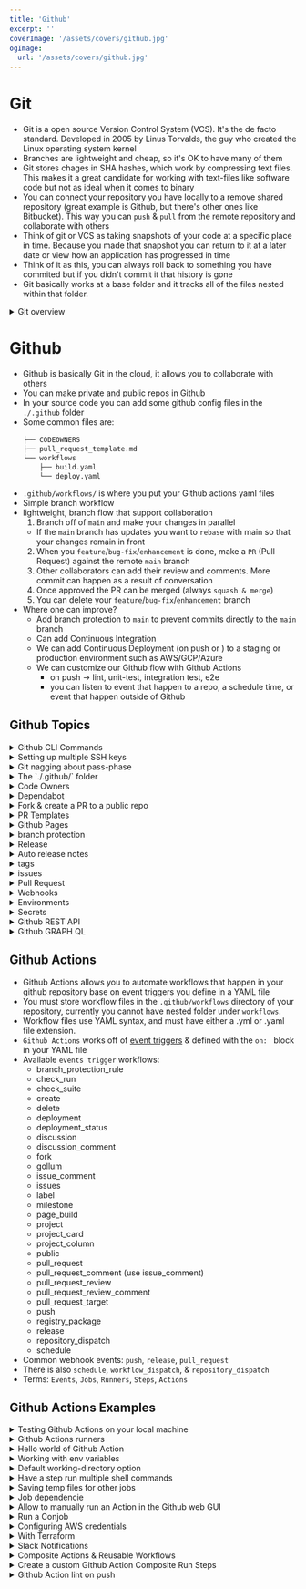 ```yaml
---
title: 'Github'
excerpt: ''
coverImage: '/assets/covers/github.jpg'
ogImage:
  url: '/assets/covers/github.jpg'
---
```


# Git
- Git is a open source Version Control System (VCS). It's the de facto standard. Developed in 2005 by Linus Torvalds, the guy who created the Linux operating system kernel
- Branches are lightweight and cheap, so it's OK to have many of them
- Git stores chages in SHA hashes, which work by compressing text files. This makes it a great candidate for working with text-files like software code but not as ideal when it comes to binary
- You can connect your repository you have locally to a remove shared repository (great example is Github, but there's other ones like Bitbucket). This way you can `push` & `pull` from the remote repository and collaborate with others
- Think of git or VCS as taking snapshots of your code at a specific place in time. Because you made that snapshot you can return to it at a later date or view how an application has progressed in time
- Think of it as this, you can always roll back to something you have commited but if you didn't commit it that history is gone
- Git basically works at a base folder and it tracks all of the files nested within that folder. 


<details>
<summary>Git overview</summary>

## Installation
- Git is installed by default on all macOS, however it's quite recomended to use [Homebrew](https://formulae.brew.sh/formula/git#default) if you want to install a different version
- Windows, navigate to the latest [Git for Windows](https://gitforwindows.org/) installer and download the latest version.
- Git was originally developed to version the Linux operating system! So, it only makes sense that it is easy to configure to run on Linux. You can install Git on Linux through the package management tool that comes with your distribution. Example using Debian/Ubuntu distro: `$ sudo apt-get update && apt-get install git-all`
- Now open your terminal and run:
  ```shell
  $ git version 
  ```

## Getting started
- After you have Git installed you can start using it!
- Let's setup your profile. Your config can be [system, global, local]
  - `System`, these are available for every user in the system. Stored in `/etc/gitconfig`
  - `Global`, available for the current user for all the git projects. Store in `~/.gitconfig` or` ~/.config/git/config`
  - `Local`, available for the current repository only. Stored in `[gitrepo]/.git/config`
- Priority: `Local` > `Global` > `System`
- Example:
  ```shell
  Create a local config
  $ git config --local user.name "Local User"

  # Create a global config
  $ git config --global user.name "Global User"

  # Create a system config
  $ sudo git config --system user.name "System User"
  ```
- You can always see how you settings are configured
  ```shell
  $ cat ~/.gitconfig 
  ```
- You might get something like this:
  ```
  [init]
    defaultBranch = main
  [user]
    name = Phil Willis
    email = p******@gmail.com
  ```
- Let's initialize it in a folder:
  ```shell
  # Make a new folder
  $ mkdir ~/Documents/hello-git && $_

  # Initialize git
  $ git init
  ```
- You should now have a `.git` folder. (on macOS files that start with a dot are called dotfiles and are hidden by default)
- When you start you're either going to `$ git init` or `$ git clone git@github.com:<NAME_SPACE>/<PROJECT_NAME>.git`

## Basic commands:
  ```shell
  $ git init
  $ git clone

  $ git fetch
  $ git fetch origin main:main
  $ git pull
  $ git push

  $ git status
  $ git add
  $ git commit

  $ git stash list
  $ git stash save <NOTE>
  $ git stash save -u <NOTE>
  $ git stash save --include-untracked <NOTE>

  $ git merge <BRANCH_NAME>
  $ git rebase <BRANCH_NAME>

  $ git checkout -b <NEW_BRANCH_NAME>
  $ git checkout <EXISTING_BRANCH_NAME>
  $ git branch -d <BRANCH_NAME_TO_DELETE>


  $ git tag <TAG_NAME>
  $ git push --tags

  $ git reset HEAD
  $ git reset -- <SOME_FILENAME>
  $ git checkout .
  $ git clean -fd

  $ git merge --squash <BRANCH_NAME>

  $ git log

  $ git diff --staged
  $ git diff <BRANCH_1> <BRANCH_2>
  ```




## Git Commands
- Create
  ```shell
  # Clone a repo
  $ git clone git@github.com:mapbox/mapbox-gl-js.git
  
  # Create a new repo
  $ git init
  
  # Create remote repo (with the Github CLI)
  $ gh repo create cli/my-project
  ```

- Local changes
  ```shell
  $ git status
  $ git diff
  $ git add .
  $ git add -p <file>
  $ git commit -m 'some message'
  
  # Change the last commit (don't amend published commits)
  $ git commit -amend -m 'replace last commit message'
  
  # Change the last commit with stage items
  $ git commit -amend -m 'staged files will be added to the last commit'
  ```

- Commit history
  ```shell
  $ git log
  $ git log -p <file>
  # *use `:q` to close the log*
  ```
- Branches
  ```shell
  # List all existing branches
  $ git branch -av
  
  $ git checkout <branch_name>
  $ git checkout -b <new_branch_name>
  $ git checkout --track <remote/branch>
  
  # Delete branch
  $ git branch -d <branch_to_delete>
  ```
  - It's sometimes good to prefix a branch with `feat/`, `fix/`

- Fetch code from a different branch without checking it out and pulling
  ```shell
  $ git fetch origin main:main
  $ git rebase main
  ```

- Tags
  ```shell
  $ git tag <tag_name>
  $ git push --tags
  ```
- Update & publish
  ```shell
  $ git remote show origin
  $ git fetch origin
  $ git pull origin <remote_branch_name>
  $ git push origin <branch_name>
  $ git checkout --track origin/this-rocks

  # Pull branch that isn't checked out
  $ git fetch origin main:main

  # Delete remote branch
  $ git branch -dr <remote/branch>
  ```
- Rebase & Merge
  ```shell
  # Rebase
  $ git rebase <branch>
  $ git rebase --abort
  $ git rebase --continue
  
  # Merge <branch> into your current HEAD
  $ git merge <branch>
  ```
- Undo
  ```shell
  # Reset all change files to last commit
  $ git checkout .
  
  # Delete all newly added files (untracked) (think of `f` for files and `d` for directories) 
  $ git clean -fd
  ```
- Stash
  ```shell
  $ git stash list
  $ git stash save <message>
  $ git stash save <message> <-u|--include-untracked> 

  $ git stash list
  $ git stash apply stash@{1}
  $ git stash drop stash@{1}
  
  $ git stash clear
  ```
- Unstage 
  ```shell
  $ git reset HEAD
  $ git reset -- <SOME_FILENAME>
  ```
  - This will unstage your code but not delete your changes
- Revert to last commit
  ```shell
  # reset to last commit
  $ git checkout .

  # clean allows you to remove all the new untracked files
  # Clean check what gets removed first
  $ git clean -nfd
  $ git clean -fd
  ```
- Deleting # of commits
  ```shell
  $ git checkout <BRANCH_WITH_COMMITS_TO_REMOVE>
  $ git reset --soft HEAD~<NUMBER_OF_COMMITS_TO_DELETE>. # example: git reset --soft HEAD~2

  # Now if you update github
  $ git push origin +<BRANCH_NAME> --force # make sure that you have `+` in front of the branch name
  ```
- Deleting remote commit & tags
  ```shell
  # Move the head back 2 commits
  $ git reset --hard HEAD~2
  # This will wipe out the last 2 commit (THIS IS VERY DESTRUCTIVE, use with caution)
  $ git push origin -f

  # Delete the local tags
  $ git tag -d <>
  # Delete the tags 
  $ git push --delete origin v0.1
  ```

## Merging vs. Rebase
- For integrating changes from another branch
- TL;DR, use `rebase` when the `main` branch is ahead of your feature branch. Use `merge` to merge PRs into the `main` branch
- `Rebase` will add all of your branch commits infront of the rebased branch, most of the time the `main` branch
- `Merge` can override your changes on your feature branch
- Both `Merging` & `Rebase` is a process of integrating changes from one branch to another
- `Merging` preserves the branch history, it is used to combine public branches
- `Rebase` does *not* preserve the branch history, and is used for combining private branches

- Merging example
  ```shell
  $ git checkout main
  $ git merge branch
  ```
- Rebase example
  ```shell
  $ git checkout branch
  $ git rebase main
  $ git checkout main
  ```
- fast-forward merge
- Tags
  - On Git, tags are often used in order to tag specific commits that may be more important than others.
  - Tags may be used in order to bookmark certain events : releases, bug-fixes or just to add an informative and descriptive note to a commit.
  - On GitHub, tags are often associated with actual product releases for example.
    ```shell
    # Create a tag
    $ git tag -a -m "Added terraform action" <TAG_NAME>
    $ git tag -a -m "Added terraform action" v0.1

    # Push a tag to the remote repo
    $ git push --follow-tags

    # List tags
    $ git tag -l

    # Delete a local tag
    $ git tag -d <TAG_NAME>
    $ git tag -d v0.1

    # Delete a remote tag
    $ git push --delete origin <TAG_NAME>
    $ git push --delete origin v0.1
    ```
- How To Set Upstream Branch on Git
  - Upstream branches define the branch tracked on the remote repository by your local remote branch (also called the remote tracking branch)



## Updating a git commit message after it's been pushed
- When you commit somthing to git it's accompanied with a commit message that explains what changes were made
- If you need to update a message after it's been commited you can fix it with an `--amend` flag
  ```shell
  # Changing the latest git commit message
  $ git commit --amend -m "New message"

  # Update the remote
  $ git push --force <repository-name> <branch-name>
  
  # 
  $ git push --force-with-lease <repository-name> <branch-name>
  ```
- *Note that the `--force` is not recommended unless you are absolutely sure that no one else has cloned your repository after the latest commit. It's probably best to use `--force-with-lease` flag because it will abort if there was an upstream change to the repository.*

- If you want to update a commit in a past commit you need the sha value

```shell
# list the last three 
```


## Squash and merge

```shell
$ git checkout main
$ git merge --squash <FEATURE_BRANCH>
$ git commit
```
</details>



































# Github 
- Github is basically Git in the cloud, it allows you to collaborate with others
- You can make private and public repos in Github
- In your source code you can add some github config files in the `./.github` folder
- Some common files are:
  ```
  ├── CODEOWNERS
  ├── pull_request_template.md
  └── workflows
      ├── build.yaml
      └── deploy.yaml
  ```
- `.github/workflows/` is where you put your Github actions yaml files
- Simple branch workflow
- lightweight, branch flow that support collaboration
  1. Branch off of `main` and make your changes in parallel
    - If the `main` branch has updates you want to `rebase` with main so that your changes remain in front
  2. When you `feature`/`bug-fix`/`enhancement` is done, make a `PR` (Pull Request) against the remote `main` branch
  3. Other collaborators can add their review and comments. More commit can happen as a result of conversation
  4. Once approved the PR can be merged (always `squash & merge`)
  5. You can delete your `feature`/`bug-fix`/`enhancement` branch
- Where one can improve?
  - Add branch protection to `main` to prevent commits directly to the `main` branch
  - Can add Continuous Integration 
  - We can add Continuous Deployment (on push or ) to a staging or production environment such as AWS/GCP/Azure
  - We can customize our Github flow with Github Actions
    - on push -> lint, unit-test, integration test, e2e
    - you can listen to event that happen to a repo, a schedule time, or event that happen outside of Github




## Github Topics
<details>
<summary>Github CLI Commands</summary>

- Install Github CLI `$ brew install gh`
- [Github CLI Docs](https://cli.github.com/manual/)
  ```shell
  $ gh auth login

  # Gist
  $ gh gist create --public hello.js

  # Repo
  $ git init my-project
  $ cd my-project
  $ gh repo create

  # Create a repository with a specific name
  $ gh repo create my-project

  # Create a repository in an organization
  $ gh repo create cli/my-project
  ```  
</details>



<details>
<summary>Setting up multiple SSH keys</summary>

- If you have 2+ Github accounts you will have to create a new SSH key for each account
1. Create an SSH Key
  ```shell
  # Create an rsa key
  $ ssh-keygen -t rsa -C "your@email.com"
  # id_rsa_*

  # Add your SSH private key to the ssh-agent and store your passphrase in the keychain. 
  $ ssh-add ~/.ssh/id_rsa
  $ ssh-add ~/.ssh/id_rsa_second-gh

  # List all the registers keys
  $ ssh-add -l
  ```

2. Update your `~/.ssh/config` file

  ```shell
  #first-gh account
  Host github.com
    HostName github.com
    IdentityFile ~/.ssh/id_rsa

  #second-gh account
  Host github.com-2
    HostName github.com
    IdentityFile ~/.ssh/id_rsa_second-gh
  ```

3. Add your public SSH key to github
  - Click on your avatar in the top right of the page then click on "SSH keys & GPG keys" in the sidebar
  - or click the [SSH keys & GPG keys link](https://github.com/settings/keys)
  - click the "New" button under the SSH Keys section
  - copy your *.pub key and paste it

4. Test your connections
  ```shell
  # test your connection
  $ ssh -T git@github.com
  # Hi first-gh! You've successfully authenticated, but GitHub does not provide shell access.

  $ ssh -T git@github.com-2
  # Hi second-gh! You've successfully authenticated, but GitHub does not provide shell access.
  ```

5. Clone a repo
  ```shell
  # Cloning from 1st account
  $ git@github.com:first-gh/<REPO_NAME>.git
  
  # Cloning for 2nd account 
  $ git@github.com-2:second-gh/<REPO_NAME>.git

  # Update username/email
  $ git config user.name "username"
  $ git config user.email "your@email.com" 

  # update the second remote origin
  $ git remote set-url origin git@github.com-2:username/<REPO_NAME>.git
  ```
</details>




<details>
<summary>Git nagging about pass-phase</summary>

- Just edit your `~/.ssh/config` and enable the `UseKeychain` option:
  ```shell
  Host *
      UseKeychain yes
  ``` 
</details>




<details>
<summary>The `./.github/` folder</summary>

<!-- https://www.freecodecamp.org/news/how-to-use-the-dot-github-repository/ -->
- GitHub has many special repositories. For instance, you can create a repository that matches your username, add a README file to it, and all the information in that file will be visible on your GitHub profile.
- You might already be familiar with the `.github` directory you'll find in many repositories. The `.github` directory houses:
  - `FUNDING.yml` -> Supporting a project
  - `ISSUE_TEMPLATE` -> Folder that contains a templates of possible issues user can use to open issue (such as if issue is related to documentation, if it's a bug, if user wants new feature etc) P.S. Take a look at tensorflow [ISSUE_TEMPLATE](https://github.com/tensorflow/tensorflow/tree/f3fd82f65724cdba600fdd23d251c2b01152ed3c/.github/ISSUE_TEMPLATE)
  - `PULL_REQUEST_TEMPLATE.md` -> How to make a pull request to project
  - `stale.yml` -> Probot configuration to close stale issues. There are many other apps on Github Marketplace that place their configurations inside `.github` folder because they are related to GitHub specifically.
  - `SECURITY.md` -> How to responsibly report a security vulnerability in project
  - `./workflows/` -> Configuration folder containing yaml files for GitHub Actions
  - `CODEOWNERS` -> Pull request reviewer rules.
  - `dependabot.yml` -> Configuration options for dependency updates. More info [here](https://docs.github.com/en/code-security/supply-chain-security/keeping-your-dependencies-updated-automatically/configuration-options-for-dependency-updates).
- But another special repository you can create is the `.github` repository. It acts as a fallback for all of your repositories that don't have an actual .`github` directory with issue templates and other community health files.
- For example, say I have a repository named `.github` with generic bug report and feature request issue templates. And say I create another repository called `new-project`, **but I don't add a .github directory** with issue templates to it.
</details>







<details>
<summary>Code Owners</summary>

- [docs](https://docs.github.com/en/repositories/managing-your-repositorys-settings-and-features/customizing-your-repository/about-code-owners)
- People with admin or owner permissions can set up a CODEOWNERS file in a repository.
- Team must be visible and it must have write permissions regardless if the individuals in that team has admin access
- GitHub codeowners is implemented as a single file `.github/CODEOWNERS` in your repository
- Whenever a pull request is opened, GitHub will automatically check all changed files and check each codeowners rule, the owners are added as reviewers.
- Adding `@user & @teams` should be added on the same line
- Someone from each line needs to approve the PR to make it valid
- Order is important, the last matching pattern takes the most precedence.
  ```shell:.github/CODEOWNERS
  # Lines starting with '#' are comments.
  # Each line is a file pattern followed by one or more owners.

  # These owners will be the default owners for everything in the repo.
  *       @philopian

  # Order is important. The last matching pattern has the most precedence.
  # So if a pull request only touches javascript files, only these owners
  # will be requested to review.
  *.js    @octocat @github/js

  # You can also use email addresses if you prefer.
  docs/*  docs@example.com
  ```
- Syntax exceptions
  - There are some syntax rules for gitignore files that do not work in CODEOWNERS files:
  - Escaping a pattern starting with `#` using `\` so it is treated as a pattern and not a comment
  - Using `!` to negate a pattern
  - Using `[ ]` to define a character range
- Add extra layer of code security
  ![](/assets/blog/github/github-security-1.jpg)
- With protected branches enabled, a code owner for each owned file has to leave a review before anyone can merge a pull request to that branch.
  ![](/assets/blog/github/github-security-2.jpg)
</details>




<details>
<summary>Dependabot</summary>

- [Dependabot docs](https://docs.github.com/en/code-security/dependabot/)
- Dependabot alerts you to keep all your dependencies updated
- Dependabot can now inform you of version updates
- To enable version updates, check a `.github/dependabot.yml` configuration file into your repository.
- Your configuration file tells Dependabot the kind of dependency you want to update (like Go modules or npm packages), where the dependency manifest is located, and how often you want Dependabot to look for updates
- On the schedule you specify, Dependabot will check if new versions are available. 
- If updates are available, Dependabot sends pull requests to update your dependency manifest with the new versions.
- Simple example for nodejs
  ```yml
  # Basic dependabot.yml file with
  # minimum configuration for two package managers

  version: 2
  updates:
    # Enable version updates for npm
    - package-ecosystem: "npm"
      # Look for `package.json` and `lock` files in the `root` directory
      directory: "/"
      # Check the npm registry for updates every day (weekdays)
      schedule:
        interval: "daily"
  ```
</details>








<details>
<summary>Fork & create a PR to a public repo</summary>

- If you want to contribute to a repo but your are not a contributor you need to `fork` the repo
  ![](/assets/blog/github/fork_01.jpg)
- Your new repo should be:<your-github-namespace>/<forked-repo-name>
- Clone it and work on it like you would normally ($ git checkout -b some-edits, $ git add, $ git commit, ...)
- Finally, when you `$ git push`, `git push --set-upstream origin <branch-name>`,  those changes back up to **your fork** of your colleague’s repository.
- Now the changes are in your forked repo, but you want to add then to your colleagues's repo. All you have to do is submit a pull request with the changes. This happens in the UI
  ![](/assets/blog/github/fork-git-push-pr.png)
</details>



<details>
<summary>PR Templates</summary>

- All you have to do is create a file `.github/pull_request_template.md`
  ```md
  <!--- Provide Ticket issue as [<number>] and a general summary of your changes in the Title above -->

  # Description
  <!--- Why is this change required? What problem does it solve? -->

  ## This pull request includes

  - [ ] Feature
  - [ ] Bug Fix
  - [ ] Documentation Update
  - [ ] Maintenance
  - [ ] Metrics
  - [ ] Tests

  ## The following changes were made
  <!--- List your changes in detail -->

  ## Expected behavior
  <!--- List expected behavior -->

  ## Steps to reproduce expected behavior
  <!--- List steps to reproduce expected behavior -->
  ```
- Push it up to github

</details>




<details>
<summary>Github Pages</summary>

- You can build a static site and have it hosted on GitHub Pages with a few configurations to the codebase and the github repository’s settings. 
- This example expects that you are using npm for your development/deployment

## Setup Github Pages
1. Create a new repo in Github
  - Make sure that it's a `Public` repo

2. Install the [gh-pages](https://www.npmjs.com/package/gh-pages) npm package
  - Install gh-pages:
    ```sh
    $ npm install gh-pages --save-dev
    ```
  - Add a build/deploy script to your `package.json`
    ```js
    "scripts": {
      "build": "some-build-script",
      "predeploy": "rm -rf ./public",
      "deploy": "npm run build && gh-pages -d public"
    }
    ```
  - The `-d public` you're telling `gh-pages` where the build source code lives
  - When you run npm run deploy all contents of the `public` folder will be moved to your repository’s gh-pages branch. 
  - **note**: *With npm scripts if you prefix the scripts key name with `pre` it will run before the command and `post` it will run after*

3. Update setting for GithubPages 
  - You must select which branch will be deployed from your repository settings in GitHub for GitHub Pages to function. 
  - The nice thing about the `gh-pages` npm package is that it will create a `gh-pages` branch and wire it up for you
  - Navigate to your repo then click [`Settings` > Scroll down to the `GitHub Pages` Section]
  ![](/assets/blog/gh-pages-screenshot.png)
  - It's ok to keep the path as `/ (root)` because the when you run `gh-pages -d public` it take the contents of the `public` folder and saves it to the root of the `gh-pages` branch

4. Publishing to GitHub Pages
- All you need to do to publish to githubpages is to run the npm `deploy` script
  ```sh
  $ npm run deploy
  ```
- If you are using [Vitejs](https://vitejs.dev/guide/static-deploy.html#github-pages) you're gonna wanna update the vite config
  ```js
  export default defineConfig({
    plugins: [react()],
    base: "/YOUR_REPO_NAME/",
    resolve: {
      alias: {
        "@": path.resolve(__dirname, "./src"),
      },
    },
    build: { outDir: "build" },
    server: { port: 3030 },
    preview: { port: 8080 },
  });
  ```
- If you want the Github Pages to the `https://<GITHUB_USERNAME>.github.io/` you just need to name the repo `<GITHUB_USERNAME>.github.io`. If you don't name your repo `<GITHUB_USERNAME>.github.io`, you can access your Github Page at  `https://<GITHUB_USERNAME>.github.io/`<REPO_NAME>`/.

- Your static page should live: https://`<GITHUB_USERNAME>`.github.io/`<REPO_NAME>`/.
- *You might have to clear your cache to see the new changes*

## Publish with Github Actions
- GitHub automatically creates a `GITHUB_TOKEN` secret to use in your workflow. You can use the `GITHUB_TOKEN` to authenticate in a workflow run.
- OR you can create a [Personal Access Token](https://docs.github.com/en/authentication/keeping-your-account-and-data-secure/creating-a-personal-access-token)

1. Create a personal access token
  - click the avatar > profile > `Developer settings` > `Personal access token` or https://github.com/settings/tokens
  - note: `<repo_name> for github actions`
  - `Repository access` -> `Only select repositories` -> select your specific repo
  - `Permissions` -> `Actions` -> `Read and Write`
  - `Permissions` -> `Deployments` -> `Read and Write`
  - `Permissions` -> `Pages` -> `Read and Write`
  - `Permissions` -> `Secrets` -> `Read`


  - **Make sure to copy your personal access token now as you will not be able to see this again.**
2. In your repo settings -> Secrets -> Actions
  - Add a `New repository secret` as whatever you define the name as in your Github Action file. e.g. `GH_REPO_TOKEN`
  - e.g. in the Actions file `${{ secrets.GH_REPO_TOKEN }}`
</details>






<details>
<summary>branch protection</summary>

- settings > Branches > "Protect matching branches"
  - you can define how many approvers you need 
</details>





<details>
<summary>Release</summary>

- [About releases](https://docs.github.com/en/repositories/releasing-projects-on-github/about-releases)
</details>






<details>
<summary>Auto release notes</summary>

- [Read more here](https://docs.github.com/en/repositories/releasing-projects-on-github/automatically-generated-release-notes)
</details>






<details>
<summary>tags</summary>

- [More on tags](https://docs.github.com/en/repositories/releasing-projects-on-github/viewing-your-repositorys-releases-and-tags)
</details>




<details>
<summary>issues</summary>

- Issues let you track your work on GitHub, where development happens.
- [read more here](https://docs.github.com/en/issues)
</details>




<details>
<summary>Pull Request</summary>

- Pull Request Filters

  ```shell
  is:pr is:closed 
  is:open is:pr author:@me 
  is:closed is:pr author:@me 
  ```
</details>




<details>
<summary>Webhooks</summary>

- Webhooks allow external services to be notified when certain events happen. When the specified events happen, we’ll send a POST request to each of the URLs you provide. Learn more in our [Webhooks Guide](https://docs.github.com/en/developers/webhooks-and-events/webhooks/about-webhooks).
</details>




<details>
<summary>Environments</summary>

- You can configure environments with protection rules and secrets. [Learn more.](https://docs.github.com/en/actions/deployment/targeting-different-environments/using-environments-for-deployment)
</details>




<details>
<summary>Secrets</summary>

- There are 2 level of adding Secrets to you Github account:
  1. Org or Account level
  2. Project level
- Adding Secrets go to your repo -> Settings -> Under General go to `Secrets`

![github-secrets](/assets/blog/github/github-secrets.jpg)

- You can add secrets to `Github Actions`, `Codespaces`, `Dependabot`

</details>






<details>
<summary>Github REST API</summary>

- [REST API Reference](https://docs.github.com/en/rest/reference)

1. Create a `New personal access token`
  - Go to [Github Developer settings](https://github.com/settings/tokens/new?scopes=repo)
2. Create a dotenv file in your repo root
  ```shell
  # file name: `.env`
  GH_PERSONAL_ACCESS_TOKEN='<YOUR_ACCESS_TOKEN>'
  ```
3. Install `@octokit/rest`
  ```shell
  $ npm init -y
  $ npm i @octokit/rest dotenv
  ```
4. Write your code
  ```js
  require('dotenv').config()
  const { Octokit } = require('@octokit/core')

  // ===== SETUP =============
  // Create a personal access token at https://github.com/settings/tokens/new?scopes=repo
  const octokit = new Octokit({
    auth: process.env.GH_PERSONAL_ACCESS_TOKEN,
  })
  // ===== SETUP =============

  // One way of getting 
  async function getRepos(org) {
    const repos = await octokit.rest.repos.listForOrg({
      org,
      sort: 'full_name',
      per_page: 100,
      type: 'internal',
    })
    return repos.data.map((repo) => repo.name)
  }

  // Another way to get list of repos
  async function listRepos(org) {
    const response = await octokit.request('GET /orgs/{org}/repos', {
      org,
      per_page: 100,
      page: 1,
    })
    const repos = response.data.map((item) => item.name)
    console.log(repos)

    // TODO: if the `response.data.length >= 100` make a call for the next page
    console.log(response.data.length)
    return repos
  }

  // Access files
  async function getFile(owner, repo, path) {
    return octokit.rest.repos
      .getContent({ owner, repo, path })
      .then((file) => Buffer.from(file.data.content, 'base64').toString('ascii'))
  }

  async function dependencies(org) {
    const repos = await getRepos(org)
    console.log('repos', repos)

    repos.forEach(repo =>{
      try {
        const package = JSON.parse(await getFile(org, repo, 'package.json'))
        if (package.dependencies) console.log(package.dependencies)
        if (package.devDependencies) console.log(package.devDependencies)
      } catch (err) {}
    })
  }

  const orgName = '...'
  dependencies(orgName)
  ```  
</details>





<details>
<summary>Github GRAPH QL</summary>

- [docs](https://github.com/octokit/graphql.js)
- Playing with the GraphQL Explorer
  1. Got to the online [Graph QL explorer](https://docs.github.com/en/graphql/overview/explorer)
  2. Click the `Sign in with Github` button (Authorize GraphQL API Explorer) if it's your first time
  3. In the GraphiQL click the `Explorer` button to see your options 
- example:
  ```
  query { 
    viewer { 
      login
    }
  }
  ```
</details>


































## Github Actions
- Github Actions allows you to automate workflows that happen in your github repository base on event triggers you define in a YAML file
- You must store workflow files in the `.github/workflows` directory of your repository, currently you cannot have nested folder under `workflows`.
- Workflow files use YAML syntax, and must have either a .yml or .yaml file extension.
- `Github Actions` works off of [event triggers](https://docs.github.com/en/actions/reference/events-that-trigger-workflows) & defined with the `on: ` block in your YAML file
- Available `events trigger` workflows:
  - branch_protection_rule
  - check_run
  - check_suite
  - create
  - delete
  - deployment
  - deployment_status
  - discussion
  - discussion_comment
  - fork
  - gollum
  - issue_comment
  - issues
  - label
  - milestone
  - page_build
  - project
  - project_card
  - project_column
  - public
  - pull_request
  - pull_request_comment (use issue_comment)
  - pull_request_review
  - pull_request_review_comment
  - pull_request_target
  - push
  - registry_package
  - release
  - repository_dispatch
  - schedule
- Common webhook events: `push`, `release`, `pull_request`
- There is also `schedule`, `workflow_dispatch`, & `repository_dispatch`
- Terms: `Events`, `Jobs`, `Runners`, `Steps`, `Actions`






## Github Actions Examples


<details>
<summary>Testing Github Actions on your local machine</summary>

  - [nektos/act](https://github.com/nektos/act) and docker
  - This tool requires that you use a `runs-on: ubuntu-latest` and not a `runs-on: self-hosted`
  ` ~/.actrc`
  - Spin up a Github Action Docker container
    ```
    # Normally
    $ act

    # M1 chip
    $ act --container-architecture linux/amd64
    ```
</details>




<details>
<summary>Github Actions runners</summary>

- GitHub offers hosted virtual machines to run workflows or you can provide your own 
- GitHub offers runners with Linux, Windows, and macOS operating systems.
- When you use a GitHub-hosted runner, machine maintenance and upgrades are taken care of for you. You can run workflows directly on the virtual machine or in a Docker container.
- **Github hosted runner**:
  ```yaml
  # ...
  jobs:
    some_job:
      runs-on: ubuntu-latest
  ```
- [docs](https://docs.github.com/en/actions/using-github-hosted-runners/)

- **Self-hosted runners**
- You can also host your own `self-hosted runners`, more [here](https://docs.github.com/en/actions/hosting-your-own-runners/)
- Self-hosted runners using the `runs-on`
- You can host your own runners and customize the environment used to run jobs in your GitHub Actions workflows.
  ```yaml
  # ...
  jobs:
    some_job:
      runs-on: self-hosted
  ```

- [Blog post on self-hosted runners](https://github.blog/2019-11-05-self-hosted-runners-for-github-actions-is-now-in-beta/)
- If you don't make a self-hosted runner you are using a shared infrastructure on Github
- Advantages of a self-hosted runner:
  - Your environment, your tools
  - Any size machine or configuration
  - Secure access & networking
  - Large workload support
</details>




<details>
<summary>Hello world of Github Action</summary>

- There are 3 main pieces to the actions yaml file:
  1. `name` (whatever name you want to call this workflow, this will show up in the GUI)
  2. `on` (The trigger, it can be a string or an array of strings)
  3. `jobs`

- Create a file in your repo called `.github/workflows/hello.yml`
  ```yml
  name: Hello world
  on:
    push:
  jobs:
    hello_world:
      runs-on: ubuntu-latest
      steps:
        - run: echo "hello world"
  ```

- Different ways to define your `event triggers`. Use the `on: `
  ```yaml
  # Triggered when code is pushed to any branch in a repository
  on: push
  
  # Triggers the workflow on push or pull request events
  on: [push, pull_request]
  
  # Ignore a branch
  on:
    push:
      branches-ignore:
        - main
  ```
</details>




<details>
<summary>Working with env variables</summary>

- You can set environment variables for each job 
- You define the variables under the job with an `env`
- They cannot be a composite of other `env` defined that the same level, you cannot do

  ```yml
  name: CANNOT DO THIS
  jobs:
    build:
      runs-on: ubuntu-latest
      env:
        WORKSPACE: dev
        PROJECT_NAME: '....CANNOT-DO-THIS......${{ env.WORKSPACE}}'
  ```
- Due to a security vulnerability `set-env` is being deprecated and should no longer be used.
- Proper way to define define/use env is by setting it under the `env` block and using them with `${{ env.SOME_ENV_KEY }}`
  ```yml
  name: Deploy

  on:
    push:
      branches:
        - 'main'
  jobs:
    build:
      runs-on: ubuntu-latest
      env:
        WORKSPACE: dev
        PROJECT_NAME: 'this-rocks'
      steps:
        - uses: actions/checkout@v1
        - name: Run multiple commands
          run: |
            echo "Running on ${{ env.WORKSPACE }}"
            echo "project namet: ${{ env.PROJECT_NAME }}"
            terraform init -backend-config bucket="${{ env.PROJECT_NAME }}"
        - if: ${{ (env.PROJECT_NAME == 'this-rocks') }} 
          name: Conditionally run this step
          run: echo "yeah baby!!"
  ```
</details>




<details>
<summary>Default working-directory option</summary>

- By default the working directory is the root of the checkout repo
- You can actually set all the jobs to a specific working directory or just a specific job
- The Github actions have a working-directory option to declare on workflow. It specifies the working directory for all run steps.
  ```yml
  name: Configured for all jobs
  defaults:
    run:
      working-directory: web
  ```
- Configured for specific jobs
  ```yml
  name: Configured for specific jobs
  jobs:
    job1:
      runs-on: ubuntu-latest
      defaults:
        run:
          working-directory: scripts
  ```
</details>




<details>
<summary>Have a step run multiple shell commands</summary>

- Having one step in a job preform multiple command is easy just start with a `|` and all new lines before new commands:
  ```yml
  name: Deploy

  on:
    push:
      branches:
        - 'main'

  jobs:
    build:
      runs-on: ubuntu-latest
      steps:
        - uses: actions/checkout@v1
        - name: Run multiple commands
          run: |
            npm run ci
            npm run lint
            npm rum build
        - name: Save Build
          uses: actions/upload-artifact@v2
          with:
            name: build
            path: |
              build
              pipeline
              package.json
              scripts
  ```
</details>




<details>
<summary>Saving temp files for other jobs</summary>

```yml
name: Deploy

on:
  push:
    branches:
      - 'main'

jobs:
  build:
    runs-on: ubuntu-latest
    steps:
      - uses: actions/checkout@v1
      - name: Run multiple commands
        run: |
          npm run ci
          npm run lint
          npm rum build
      - name: Save Build
        uses: actions/upload-artifact@v2
        with:
          name: build
          path: |
            build
            pipeline
            package.json
            scripts
            
  using-artifacts:
    runs-on: ubuntu-latest
    steps:
      - uses: actions/checkout@v1   # should have access to all the files uploaded with `actions/upload-artifact@v2`
```
</details>




<details>
<summary>Job dependencie</summary>

- (Job Example) One Job depending on the outcome of the other use the `needs` keyword
  ```yml
  name: <Title>

  # Trigger (webhook, scheduled event, manual event)
  # Common webhook events: push, release, pull_request, create, delete, issues (https://docs.github.com/en/actions/reference/events-that-trigger-workflows)
  on: 
    push: 
      branches: [ main ]  # what branch you want to watch 
      branches-ignore:
        - main

  jobs:
    first-job-name:
      runs-on: ubuntu-latest
      steps:
        - uses: actions/checkout@v1
        - name: Install Dependencies
          run: npm ci
        - name: Run npm Script
          run: npm run build
        - name: Save Build
          uses: actions/upload-artifact@v2
          with:
            name: build
            path: |
              build
              pipeline
              package.json
              scripts

    second-job-name:
      runs-on: ubuntu-latest
      needs: first-job-name
      env:
        TEST_USER_USR: ${{ secrets.TEST_USER_USR }}
        TEST_USER_PSW: ${{ secrets.TEST_USER_PSW }}
      steps:
        - name: Fetch `first-job-name`'s build
          uses: actions/download-artifact@v2
          with:
            name: build
        - name: Run npm Script
          run: npm run hello
  ```


- (Job example) One workflow to build once and deploy in parallel
  ```yml
  name: Build one and deploy in parallel

  on: 
    push: 
      branches: main

  jobs:
    build:

    publish-npm:
      needs: build

    publish-gpr:
      needs: build
  ```
</details>




<details>
<summary>Allow to manually run an Action in the Github web GUI</summary>

- Manually run Actions with `workflow_dispatch`
  - You can manually trigger workflow runs. To trigger specific workflows in a repository, use the workflow_dispatch event. 
  - To trigger more than one workflow in a repository and create custom events and event types, use the repository_dispatch event.
  ```yml
  name: Manually triggered workflow
  on:
    workflow_dispatch:
      inputs:
        name:
          description: 'Person to greet'
          required: true
          default: 'Mona the Octocat'
        home:
          description: 'location'
          required: false
          default: 'The Octoverse'

  jobs:
    say_hello:
      runs-on: ubuntu-latest
      steps:
        - run: |
            echo "Hello ${{ github.event.inputs.name }}!"
            echo "- in ${{ github.event.inputs.home }}!"
  ```
</details>




<details>
<summary>Run a Conjob </summary>

- [docs Scheduled events](https://docs.github.com/en/actions/reference/events-that-trigger-workflows#scheduled-events)
- If you are running a shell script you have to add change the owner of the script 
  ```shell
  $ git add --chmod=+x -- ./scripts/moveFile.sh
  ```
- GitHub automatically creates a `GITHUB_TOKEN` secret to use in your workflow, so you don’t have to worry about creating this. The `GITHUB_TOKEN` secret allows us to authenticate ourselves (in this example is needed to push the changes).
  ```yml
  name: Run a scheduler

  on:
    schedule:
      - cron:  '0 0 * * 0'  # At 00:00 on Sunday. (https://crontab.guru/)
    workflow_dispatch:

  jobs:
    scheduler:
      runs-on: ubuntu-latest
      steps:
        - uses: actions/checkout@v1
        - name: Install Dependencies
          run: npm ci
        - name: Run the npm Script
          run: npm run generate:report
        - name: Commit generated report
          run: |
            git config --local user.email "action@github.com"
            git config --local user.name "GitHub Action"
            git add -A
            git commit -m "Auto-generated report" -a
        - name: Push changes
          uses: ad-m/github-push-action@v0.6.0
          with:
            github_token: ${{ secrets.GITHUB_TOKEN }}.  # Github automatically takes care of this you don't have to create one
            branch: main  
  ```
</details>




<details>
<summary>Configuring AWS credentials</summary>

- ["Configure AWS Credentials" Action For GitHub Actions](https://github.com/aws-actions/configure-aws-credentials)
- You will have to add `AWS_ACCESS_KEY_ID` & `AWS_SECRET_ACCESS_KEY` to your github secrets for the repo
  ```yml
  name: Using AWS Creds

  on:
    push:
      branches:
        - 'main'

  jobs:
    build:
      runs-on: ubuntu-latest
      steps:
        - uses: actions/checkout@v1
        - name: Install Dependencies
          run: npm ci
        - name: Run linter
          run: npm run lint
        - name: Run Tests
          run: npm run test:ci
        - name: Build Library
          run: npm run build
        - name: Save Build
          uses: actions/upload-artifact@v2
          with:
            name: build
            path: |
              build
              pipeline
              package.json
              scripts
    deploy:
      runs-on: ubuntu-latest
      needs: build
      env:
        MY_S3_WEBSITE_BUCKET_NAME: "some-awesome-website"
      steps:
        - name: Fetch Build
          uses: actions/download-artifact@v2
          with:
            name: build
        - name: Configure AWS Credentials
          uses: aws-actions/configure-aws-credentials@v1
          with:
            aws-access-key-id: ${{ secrets.AWS_ACCESS_KEY_ID }}
            aws-secret-access-key: ${{ secrets.AWS_SECRET_ACCESS_KEY }}
            # aws-session-token: ${{ secrets.AWS_SESSION_TOKEN }} # if you have/need it
            aws-region: us-east-2
        - name: Copy files to the production website with the AWS CLI
          run: |
            aws s3 sync . s3://${{ env.MY_S3_WEBSITE_BUCKET_NAME}}
  ```
</details>




<details>
<summary>With Terraform</summary>

- Set up Terraform CLI in your GitHub Actions with [hashicorp/setup-terraform](https://github.com/hashicorp/setup-terraform) 
  ```yml
  name: Deploy

  on:
    push:
      branches:
        - 'main'

  jobs:
    build:
      runs-on: ubuntu-latest
      steps:
        - uses: actions/checkout@v1
        - name: Install Dependencies
          run: npm ci
        - name: Run linter
          run: npm run lint
        - name: Run Tests
          run: npm run test:ci
        - name: Build Library
          run: npm run build
        - name: Save Build
          uses: actions/upload-artifact@v2
          with:
            name: build
            path: |
              build
              pipeline
              package.json
              scripts

    dev_infrastructure:
      runs-on: ubuntu-latest
      env:
        WORKSPACE: dev
        VAR_FILE: './env_configs/dev.tfvars'
        terraform_state_bucket: '<YOUR_TF_STATE_BUCKET>'
      defaults:
        run:
          working-directory: pipeline/terraform
      steps:
        - uses: actions/checkout@v1
        - uses: hashicorp/setup-terraform@v1
          with:
            terraform_version: 0.13.5
        - name: Configure AWS Credentials
          uses: aws-actions/configure-aws-credentials@v1
          with:
            aws-region: us-west-2
            role-duration-seconds: 3600
            role-to-assume: ${{ secrets.<CI_ROLE> }}
        - name: Terraform init
          run: |
            echo "Running tf-deploy on ${{ env.WORKSPACE }}"
            echo "Using Terraform state bucket: ${{ env.terraform_state_bucket }}"
            rm -rf .terraform/
            terraform init -backend-config bucket="${{ env.terraform_state_bucket }}"
            if ! terraform workspace select ${{ env.WORKSPACE }}; then terraform workspace new ${{ env.WORKSPACE }}; fi
            terraform apply -auto-approve -var-file=${{ env.VAR_FILE }}

    deploy_dev:
      runs-on: ubuntu-latest
      needs: [ dev_infrastructure, build ]
      steps:
        - name: Fetch Build
          uses: actions/download-artifact@v2
          with:
            name: build
        - name: Configure AWS Credentials
          uses: aws-actions/configure-aws-credentials@v1
          with:
            aws-region: us-west-2
            role-duration-seconds: 3600
            role-to-assume: ${{ secrets.<CI_ROLE> }}
        - name: Deploy
          run: ./pipeline/client-deploy.sh dev
  ```
</details>




<details>
<summary>Slack Notifications</summary>

- Create a Slack App & Slack channel to post to:
  1. Create a slack app https://api.slack.com/apps
  2. `Create New App` > `From scratch`
  3. Add features and functionality > Incoming Webhooks > Click the `on` toggle
    ```shell
    $ curl -X POST -H 'Content-type: application/json' --data '{"text":"Hello, World!"}' <YOUR_WEBHOOK_URL_HERE>
    ```
  4. Copy down the credentials
  5. Update the `Display Information`
  6. Create a Slack channel
  7. Install your app
    - click the `Request to Install` button
    - Select the slack channel 
  8. Go back to the `Add features and functionality` and click the `Incoming Webhook`
    - After you have connected a slack channel to your app it will give you a curl example 
- Posting to your channel with a webhook
  1. Via curl
  2. Github Action 
    - Make sure to add an ENV secrets to your github repo's secrets
    - Basic notify
      ```yml
      name: Notify Slack
      jobs:
        say_hello_to_slack:
          runs-on: ubuntu-latest
          steps:
            - run: |
                echo "Hello ${{ github.event.inputs.name }}!"
                echo "- in ${{ github.event.inputs.home }}!"
            - name: Notify Build
              run: |
                curl -X POST -H 'Content-type: application/json' --data '{\"text\":\"Hello Slack from '${{github.repository}}'' ${{ secrets.SLACK_HOOK}}
      ```
    - Notify on PR
      ```yml
      name: Notify Slack
      on:
        pull_request:
          types: [ opened, reopened ]
      jobs:
        open_pr:
          runs-on: ubuntu-latest
          env:
            GITHUB_USERNAME: ${{ github.event.pull_request.user.login }}
            PR_HTML_URL: ${{ github.event.pull_request.html_url }}
            REPO_NAME: ${{ github.event.repository.full_name }}
            PR_TITLE: ${{ github.event.pull_request.title }}
          steps:
            - name: Notify Slack
              run: |
                curl -X POST -H 'Content-type: application/json' \
                --data '{"text":"<!here> *${{ env.GITHUB_USERNAME }}* started a new Pull Request for <${{ env.PR_HTML_URL }} | ${{ env.REPO_NAME }}>: ${{ env.PR_TITLE }}"}' \
                ${{ secrets.SLACK_HOOK }}
        ```
</details>




<details>
<summary>Composite Actions & Reusable Workflows</summary>

- There are ALOT of overlap between Composite Actions & Reusable Workflows
- `Composite Action` is presented as a `one-step` (even if it contains multiple steps) when invoked in a workflow
- `Reusable workflows` can use `secrets`, whereas a composite action can’t. 
- Both can only take string, number or boolean as a param. Arrays are not allowed.
- `Reusable workflows` can’t be used with a `matrix` but `composite actions` can


#### Github resusable workflow repo
- You can have reusable workflows in the current repo or in another repo
  - If in the same repo you have to have them in the `.github/workflows/` directory and not in a nested folder
  - If in another repo, that repo has to be public or enabled available in your enterprise level and also in a `.github/workflows/` in that other repository
- All reusable workflows that use `secrets` need to be supplied those values and all `env` values should be pass thru via `inputs`

- Creating a reusable workflow:
  ```yaml:reuse-me.yml
  name: Setup
  on:
    workflow_call:
      secrets:
        SOME_SECRET:
          required: true
      inputs:
        hello_message:
          required: true
          description: "A message to be passed in"
          type: string
  jobs:
    setup:
      env:
        hello_message_as_env: ${{ inputs.hello_message }}
      runs-on: ubuntu-latest
      steps:
        - uses: actions/checkout@v2.4.0
        - run: echo "input value passed in => ( ${{ inputs.hello_message }})"
        - run: echo "input as environment variable  $hello_message_as_env"
        - run: echo "secret value passed in => ( ${{ secrets.SOME_SECRET }}), this should actually mask the actual secrete"
  ```
- Using that reusable workflow
  ```yaml:using-workflows.yml
  name: Uses reusable workflows
  on:
    push:
      branches:
        - main
  jobs:
    do_something:
      secrets:
        SOME_SECRET: ${{ secrets.SECRET_IN_YOU_REPO_SETTINGS }}
      with:
        hello_message: this rocks!!
      uses: ./.github/workflows/reuse-me.yml
  ```
</details>




<details>
<summary>Create a custom Github Action Composite Run Steps</summary>

- `Composite Run Steps` allows you to reuse parts of your workflows inside other workflows
- It's a type of actions that allows you to bundle multiple run steps in one single actions and re-use that bundle as a single step in another action
- You might have seen it in your for from 
- TL;DR `Composite Run Steps` allows you to nest actions steps within an action step
- Why? 
  - So you can create a template and reuse multiple places
  - Keep things DRY (Don't Repeat Yourself)
  - Use `env` variables 
  - You just need to modify one place to get the effect everywhere it gets uses that composite run steps
- Supported properties:
  ```yml
  name  
  id  
  run  
  env  
  shell  
  working-directory  
  ```
- Example of publicly available `Composite run steps` are: `aws-actions/configure-aws-credentials@v1`, `hashicorp/setup-terraform@v1`

1. Create a new repo just for this custom composiste run step e.g. `philopian/my-awesome-actions`
2.  Create a `metadata file` and call it `actions.yml`
  - do not add trigger blocks in this file
3. Add your content:
  ```yml
  name: 'Build infrastructure'
  description: 'Builds out our AWS infrastructure with Terraform'
  inputs:
    WORKSPACE:
      description: 'Workspace for which terraform is to build the infrastructure in'
      required: true
    VAR_FILE:
      description: 'Location to the `env_configs/*.tfvars` file'
      required: true
    terraform_state_bucket:
      description: 'The terraform bucket for which terraform can write to the tf-state file in'
      required: true
  runs:
    using: "composite"
    defaults:
      run:
        working-directory: pipeline/terraform
    steps:
      - uses: hashicorp/setup-terraform@v1
        with:
          terraform_version: 0.13.5
      - name: Configure AWS Credentials
        uses: aws-actions/configure-aws-credentials@v1
        with:
          aws-region: us-west-2
          role-duration-seconds: 3600
          role-to-assume: ${{ secrets.<CI_ROLE> }}
      - name: Terraform init
        run: |
          echo "Running tf-deploy on ${{ inputs.WORKSPACE }}"
          echo "Using Terraform state bucket: ${{ inputs.terraform_state_bucket }}"
          rm -rf .terraform/
          terraform init -backend-config bucket="${{ inputs.terraform_state_bucket }}"
          if ! terraform workspace select ${{ inputs.WORKSPACE }}; then terraform workspace new ${{ inputs.WORKSPACE }}; fi
          terraform apply -auto-approve -var-file=${{ inputs.VAR_FILE }}
  ```
4. From your terminal, check in your `actions.yml` file.
  - Before we can use this "snippet" into our actions, we need to create a Tag and a Release for our repo.
    ```shell
    $ git add action.yml
    $ git commit -m "Add action"
    $ git push
    ```
5. From your terminal, add a tag. This example uses a tag called v1. For more information, see "About actions."
  ```shell
  $ git tag -a -m "Description of this release" v1
  $ git push --follow-tags
  ```
6. Use this composite action, **in a different repo**
  ```yml
  name: Deploy
  on:
    push:
      branches:
        - 'main'
  jobs:
    infrastructure:
      runs-on: ubuntu-latest
      steps:
        - uses: actions/checkout@v1
        - id: Terraform
          uses: actions/philopian/my-awesome-actions@v1
          with:
            WORKSPACE: dev
            VAR_FILE: './env_configs/dev.tfvars'
            terraform_state_bucket: '<MY_TERRAFORM_S3_BUCKET>'
  ```
</details>




<details>
<summary>Github Action lint on push
</summary>

```yml
name: CI

on: [push]

jobs:
  build:
    name: Build
    runs-on: ubuntu-18.04
    strategy:
      matrix:
        node_version: [14]

    steps:
      - uses: actions/checkout@v1
      - name: Use Node.js ${{ matrix.node_version }}
        uses: actions/setup-node@v1
        with:
          node_version: ${{ matrix.node_version }}

      - name: run CI
        run: |
          npm install
          npm run lint
          npm run test
          npm run build
```

</details>


























